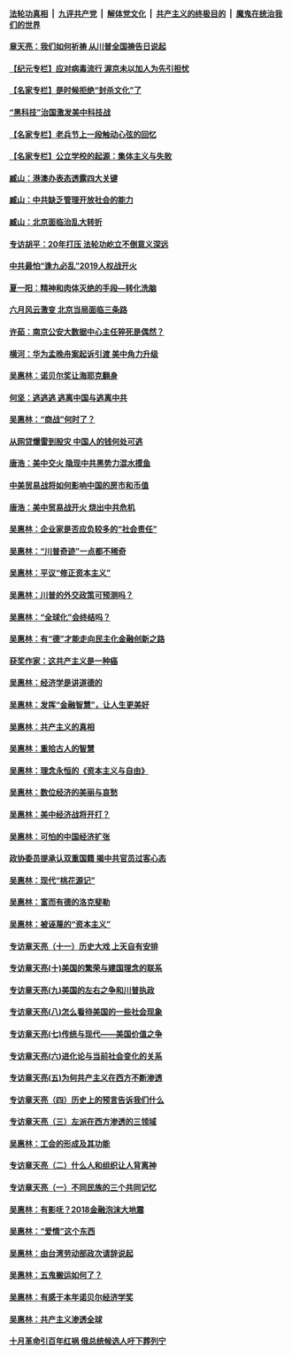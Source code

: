 ####  [法轮功真相](../../../../basic/blob/master/README.md?t=06250131) &nbsp;|&nbsp; [九评共产党](../../../../9ping.md/blob/master/README.md?t=06250131) &nbsp;|&nbsp; [解体党文化](../../../../jtdwh.md/blob/master/README.md?t=06250131)  &nbsp;|&nbsp; [共产主义的终极目的](../../../../gczydzjmd.md/blob/master/README.md?t=06250131) &nbsp;|&nbsp; [魔鬼在统治我们的世界](../../../../mgztzwmdsj.md/blob/master/README.md?t=06250131) 

#### [章天亮：我们如何祈祷 从川普全国祷告日说起](../pages/nsc423/n11944627.md?t=06250131) 

#### [【纪元专栏】应对病毒流行 渥京未以加人为先引担忧](../pages/nsc423/n11875714.md?t=06250131) 

#### [【名家专栏】是时候拒绝“封杀文化”了](../pages/nsc423/n11814093.md?t=06250131) 

#### [“黑科技”治国激发美中科技战](../pages/nsc423/n11638056.md?t=06250131) 

#### [【名家专栏】老兵节上一段触动心弦的回忆](../pages/nsc423/n11646016.md?t=06250131) 

#### [【名家专栏】公立学校的起源：集体主义与失败](../pages/nsc423/n11601833.md?t=06250131) 

#### [臧山：港澳办表态透露四大关键](../pages/nsc423/n11421628.md?t=06250131) 

#### [臧山：中共缺乏管理开放社会的能力](../pages/nsc423/n11407457.md?t=06250131) 

#### [臧山：北京面临治乱大转折](../pages/nsc423/n11406895.md?t=06250131) 

#### [专访胡平：20年打压 法轮功屹立不倒意义深远](../pages/nsc423/n11398800.md?t=06250131) 

#### [中共最怕“逢九必乱”2019人权战开火](../pages/nsc423/n11385248.md?t=06250131) 

#### [夏一阳：精神和肉体灭绝的手段—转化洗脑](../pages/nsc423/n11368250.md?t=06250131) 

#### [六月风云激变 北京当局面临三条路](../pages/nsc423/n11313668.md?t=06250131) 

#### [许茹：南京公安大数据中心主任猝死是偶然？](../pages/nsc423/n11064744.md?t=06250131) 

#### [横河：华为孟晚舟案起诉引渡 美中角力升级](../pages/nsc423/n11027230.md?t=06250131) 

#### [吴惠林：诺贝尔奖让海耶克翻身](../pages/nsc423/n10890049.md?t=06250131) 

#### [何坚：逃逃逃 逃离中国与逃离中共](../pages/nsc423/n10592891.md?t=06250131) 

#### [吴惠林：“商战”何时了？](../pages/nsc423/n10573558.md?t=06250131) 

#### [从网贷爆雷到股灾 中国人的钱何处可逃](../pages/nsc423/n10572800.md?t=06250131) 

#### [唐浩：美中交火 隐现中共黑势力混水摸鱼](../pages/nsc423/n10544040.md?t=06250131) 

#### [中美贸易战将如何影响中国的房市和币值](../pages/nsc423/n10543697.md?t=06250131) 

#### [唐浩：美中贸易战开火 烧出中共危机](../pages/nsc423/n10540126.md?t=06250131) 

#### [吴惠林：企业家是否应负较多的“社会责任”](../pages/nsc423/n10535022.md?t=06250131) 

#### [吴惠林：“川普奇迹”一点都不稀奇](../pages/nsc423/n10512808.md?t=06250131) 

#### [吴惠林：平议“修正资本主义”](../pages/nsc423/n10495724.md?t=06250131) 

#### [吴惠林：川普的外交政策可预测吗？](../pages/nsc423/n10462387.md?t=06250131) 

#### [吴惠林：“全球化”会终结吗？](../pages/nsc423/n10452838.md?t=06250131) 

#### [吴惠林：有“德”才能走向民主化金融创新之路](../pages/nsc423/n10432292.md?t=06250131) 

#### [获奖作家：这共产主义是一种癌](../pages/nsc423/n10431541.md?t=06250131) 

#### [吴惠林：经济学是讲道德的](../pages/nsc423/n10398014.md?t=06250131) 

#### [吴惠林：发挥“金融智慧”，让人生更美好](../pages/nsc423/n10375019.md?t=06250131) 

#### [吴惠林：共产主义的真相](../pages/nsc423/n10351394.md?t=06250131) 

#### [吴惠林：重拾古人的智慧](../pages/nsc423/n10337691.md?t=06250131) 

#### [吴惠林：理念永恒的《资本主义与自由》](../pages/nsc423/n10316274.md?t=06250131) 

#### [吴惠林：数位经济的美丽与哀愁](../pages/nsc423/n10292946.md?t=06250131) 

#### [吴惠林：美中经济战将开打？](../pages/nsc423/n10258825.md?t=06250131) 

#### [吴惠林：可怕的中国经济扩张](../pages/nsc423/n10219147.md?t=06250131) 

#### [政协委员提承认双重国籍 揭中共官员过客心态](../pages/nsc423/n10208809.md?t=06250131) 

#### [吴惠林：现代“桃花源记”](../pages/nsc423/n10185234.md?t=06250131) 

#### [吴惠林：富而有德的洛克斐勒](../pages/nsc423/n10142264.md?t=06250131) 

#### [吴惠林：被诬蔑的“资本主义”](../pages/nsc423/n10124816.md?t=06250131) 

#### [专访章天亮（十一）历史大戏 上天自有安排](../pages/nsc423/n10094905.md?t=06250131) 

#### [专访章天亮(十)美国的繁荣与建国理念的联系](../pages/nsc423/n10094899.md?t=06250131) 

#### [专访章天亮(九)美国的左右之争和川普执政](../pages/nsc423/n10094889.md?t=06250131) 

#### [专访章天亮(八)怎么看待美国的一些社会现象](../pages/nsc423/n10094857.md?t=06250131) 

#### [专访章天亮(七)传统与现代——美国价值之争](../pages/nsc423/n10093140.md?t=06250131) 

#### [专访章天亮(六)进化论与当前社会变化的关系](../pages/nsc423/n10092036.md?t=06250131) 

#### [专访章天亮(五)为何共产主义在西方不断渗透](../pages/nsc423/n10083620.md?t=06250131) 

#### [专访章天亮（四）历史上的预言告诉我们什么](../pages/nsc423/n10083606.md?t=06250131) 

#### [专访章天亮（三）左派在西方渗透的三领域](../pages/nsc423/n10081115.md?t=06250131) 

#### [吴惠林：工会的形成及其功能](../pages/nsc423/n10080633.md?t=06250131) 

#### [专访章天亮（二）什么人和组织让人背离神](../pages/nsc423/n10076637.md?t=06250131) 

#### [专访章天亮（一）不同民族的三个共同记忆](../pages/nsc423/n10074188.md?t=06250131) 

#### [吴惠林：有影呒？2018金融泡沫大地震](../pages/nsc423/n10040534.md?t=06250131) 

#### [吴惠林：“爱情”这个东西](../pages/nsc423/n10019423.md?t=06250131) 

#### [吴惠林：由台湾劳动部政次请辞说起](../pages/nsc423/n9979679.md?t=06250131) 

#### [吴惠林：五鬼搬运如何了？](../pages/nsc423/n9925338.md?t=06250131) 

#### [吴惠林：有感于本年诺贝尔经济学奖](../pages/nsc423/n9871883.md?t=06250131) 

#### [吴惠林：共产主义渗透全球](../pages/nsc423/n9812748.md?t=06250131) 

#### [十月革命引百年红祸 俄总统候选人吁下葬列宁](../pages/nsc423/n9810182.md?t=06250131) 

